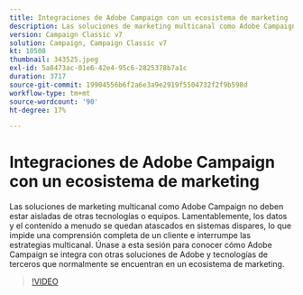 ```yaml
---
title: Integraciones de Adobe Campaign con un ecosistema de marketing
description: Las soluciones de marketing multicanal como Adobe Campaign no deben estar aisladas de otras tecnologías o equipos.
version: Campaign Classic v7
solution: Campaign, Campaign Classic v7
kt: 10508
thumbnail: 343525.jpeg
exl-id: 5a8473ac-01e6-42e4-95c6-2825378b7a1c
duration: 3717
source-git-commit: 19904556b6f2a6e3a9e2919f5504732f2f9b598d
workflow-type: tm+mt
source-wordcount: '90'
ht-degree: 17%

---
```


# Integraciones de Adobe Campaign con un ecosistema de marketing

Las soluciones de marketing multicanal como Adobe Campaign no deben estar aisladas de otras tecnologías o equipos. Lamentablemente, los datos y el contenido a menudo se quedan atascados en sistemas dispares, lo que impide una comprensión completa de un cliente e interrumpe las estrategias multicanal. Únase a esta sesión para conocer cómo Adobe Campaign se integra con otras soluciones de Adobe y tecnologías de terceros que normalmente se encuentran en un ecosistema de marketing.

>[!VIDEO](https://video.tv.adobe.com/v/343525/?quality=12&learn=on)
